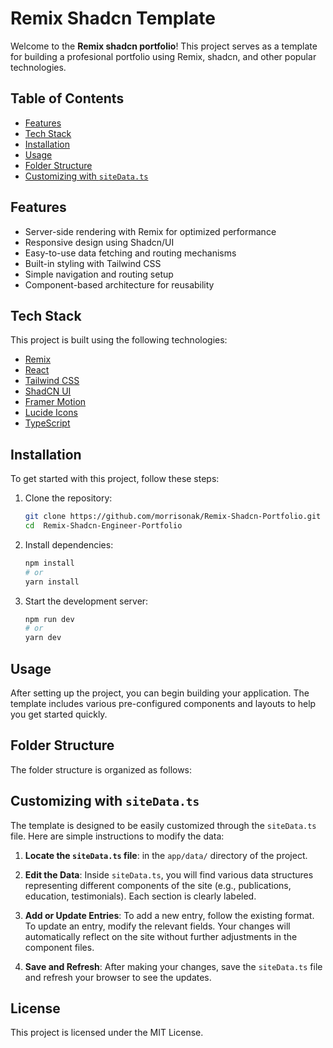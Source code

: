 # Remix Shadcn Template

Welcome to the **Remix shadcn portfolio**! This project serves as a template for building a profesional portfolio using Remix, shadcn, and other popular technologies.

## Table of Contents

- [Features](#features)
- [Tech Stack](#tech-stack)
- [Installation](#installation)
- [Usage](#usage)
- [Folder Structure](#folder-structure)
- [Customizing with `siteData.ts`](#customizing-with-sitedatat)

## Features

- Server-side rendering with Remix for optimized performance
- Responsive design using Shadcn/UI
- Easy-to-use data fetching and routing mechanisms
- Built-in styling with Tailwind CSS
- Simple navigation and routing setup
- Component-based architecture for reusability

## Tech Stack

This project is built using the following technologies:

- [Remix](https://remix.run/)
- [React](https://reactjs.org/)
- [Tailwind CSS](https://tailwindcss.com/)
- [ShadCN UI](https://ui.shadcn.com/)
- [Framer Motion](https://www.framer.com/motion/)
- [Lucide Icons](https://lucide.dev/)
- [TypeScript](https://www.typescriptlang.org/)

## Installation

To get started with this project, follow these steps:

1. Clone the repository:
   ```bash
   git clone https://github.com/morrisonak/Remix-Shadcn-Portfolio.git
   cd  Remix-Shadcn-Engineer-Portfolio
   ```
2. Install dependencies:
   ```bash
   npm install
   # or
   yarn install
   ```

3. Start the development server:
   ```bash
   npm run dev
   # or
   yarn dev
   ```

## Usage

After setting up the project, you can begin building your application. The template includes various pre-configured components and layouts to help you get started quickly.
 
## Folder Structure

The folder structure is organized as follows:


## Customizing with `siteData.ts`

The template is designed to be easily customized through the `siteData.ts` file. Here are simple instructions to modify the data:

1. **Locate the `siteData.ts` file**: in the `app/data/` directory of the project.

2. **Edit the Data**: Inside `siteData.ts`, you will find various data structures representing different components of the site (e.g., publications, education, testimonials). Each section is clearly labeled.

3. **Add or Update Entries**: To add a new entry, follow the existing format. To update an entry, modify the relevant fields. Your changes will automatically reflect on the site without further adjustments in the component files.

4. **Save and Refresh**: After making your changes, save the `siteData.ts` file and refresh your browser to see the updates.

## License

This project is licensed under the MIT License.
